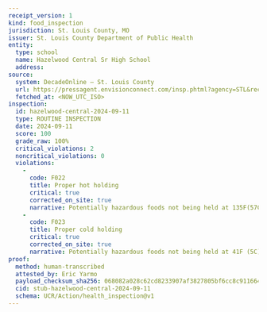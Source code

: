 ```yaml
---
receipt_version: 1
kind: food_inspection
jurisdiction: St. Louis County, MO
issuer: St. Louis County Department of Public Health
entity:
  type: school
  name: Hazelwood Central Sr High School
  address: 
source:
  system: DecadeOnline – St. Louis County
  url: https://pressagent.envisionconnect.com/insp.phtml?agency=STL&record_id=PR0003910
  fetched_at: <NOW_UTC_ISO>
inspection:
  id: hazelwood-central-2024-09-11
  type: ROUTINE INSPECTION
  date: 2024-09-11
  score: 100
  grade_raw: 100%
  critical_violations: 2
  noncritical_violations: 0
  violations:
    - 
      code: F022
      title: Proper hot holding
      critical: true
      corrected_on_site: true
      narrative: Potentially hazardous foods not being held at 135F(57C) or above for hot hold. (3-501.16) ... Hamburger patty 124F wrapped on counter; Chicken n rice 127F warmer. Corrected by using 4 hr time as control; cooked to 151F–160F; discarded before 2 pm.
    - 
      code: F023
      title: Proper cold holding
      critical: true
      corrected_on_site: true
      narrative: Potentially hazardous foods not being held at 41F (5C) or below for cold hold. (3-501.16). Milk 46F in milk cooler 1. Corrected by manager discarding milk.
proof:
  method: human-transcribed
  attested_by: Eric Yarmo
  payload_checksum_sha256: 068082a028c62cd8233907af3827805bf6cc8c9116643a2d073958c300b7a72b
  cid: stub-hazelwood-central-2024-09-11
  schema: UCR/Action/health_inspection@v1
---
```

